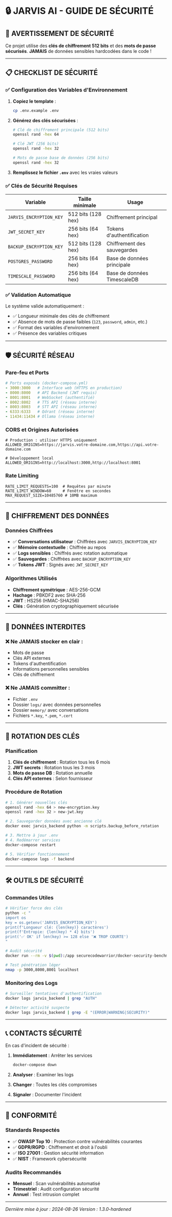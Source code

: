 # 🔒 JARVIS AI - GUIDE DE SÉCURITÉ

## 🚨 AVERTISSEMENT DE SÉCURITÉ

Ce projet utilise des **clés de chiffrement 512 bits** et des **mots de passe sécurisés**. 
**JAMAIS** de données sensibles hardcodées dans le code !

---

## 📋 CHECKLIST DE SÉCURITÉ

### ✅ Configuration des Variables d'Environnement

1. **Copiez le template** :
   ```bash
   cp .env.example .env
   ```

2. **Générez des clés sécurisées** :
   ```bash
   # Clé de chiffrement principale (512 bits)
   openssl rand -hex 64
   
   # Clé JWT (256 bits)  
   openssl rand -hex 32
   
   # Mots de passe base de données (256 bits)
   openssl rand -hex 32
   ```

3. **Remplissez le fichier `.env`** avec les vraies valeurs

### ✅ Clés de Sécurité Requises

| Variable | Taille minimale | Usage |
|----------|----------------|--------|
| `JARVIS_ENCRYPTION_KEY` | 512 bits (128 hex) | Chiffrement principal |
| `JWT_SECRET_KEY` | 256 bits (64 hex) | Tokens d'authentification |
| `BACKUP_ENCRYPTION_KEY` | 512 bits (128 hex) | Chiffrement des sauvegardes |
| `POSTGRES_PASSWORD` | 256 bits (64 hex) | Base de données principale |
| `TIMESCALE_PASSWORD` | 256 bits (64 hex) | Base de données TimescaleDB |

### ✅ Validation Automatique

Le système valide automatiquement :
- ✅ Longueur minimale des clés de chiffrement
- ✅ Absence de mots de passe faibles (`123`, `password`, `admin`, etc.)
- ✅ Format des variables d'environnement
- ✅ Présence des variables critiques

---

## 🛡️ SÉCURITÉ RÉSEAU

### Pare-feu et Ports

```yaml
# Ports exposés (docker-compose.yml)
- 3000:3000   # Interface web (HTTPS en production)
- 8000:8000   # API Backend (JWT requis)
- 8001:8001   # WebSocket (authentifié)
- 8002:8002   # TTS API (réseau interne)
- 8003:8003   # STT API (réseau interne) 
- 6333:6333   # Qdrant (réseau interne)
- 11434:11434 # Ollama (réseau interne)
```

### CORS et Origines Autorisées

```env
# Production : utiliser HTTPS uniquement
ALLOWED_ORIGINS=https://jarvis.votre-domaine.com,https://api.votre-domaine.com

# Développement local
ALLOWED_ORIGINS=http://localhost:3000,http://localhost:8001
```

### Rate Limiting

```env
RATE_LIMIT_REQUESTS=100  # Requêtes par minute
RATE_LIMIT_WINDOW=60     # Fenêtre en secondes
MAX_REQUEST_SIZE=10485760 # 10MB maximum
```

---

## 🔐 CHIFFREMENT DES DONNÉES

### Données Chiffrées

- ✅ **Conversations utilisateur** : Chiffrées avec `JARVIS_ENCRYPTION_KEY`
- ✅ **Mémoire contextuelle** : Chiffrée au repos
- ✅ **Logs sensibles** : Chiffrés avec rotation automatique
- ✅ **Sauvegardes** : Chiffrées avec `BACKUP_ENCRYPTION_KEY`
- ✅ **Tokens JWT** : Signés avec `JWT_SECRET_KEY`

### Algorithmes Utilisés

- **Chiffrement symétrique** : AES-256-GCM
- **Hachage** : PBKDF2 avec SHA-256
- **JWT** : HS256 (HMAC-SHA256)
- **Clés** : Génération cryptographiquement sécurisée

---

## 🚫 DONNÉES INTERDITES

### ❌ Ne JAMAIS stocker en clair :

- Mots de passe
- Clés API externes
- Tokens d'authentification
- Informations personnelles sensibles
- Clés de chiffrement

### ❌ Ne JAMAIS committer :

- Fichier `.env`
- Dossier `logs/` avec données personnelles
- Dossier `memory/` avec conversations
- Fichiers `*.key`, `*.pem`, `*.cert`

---

## 🔄 ROTATION DES CLÉS

### Planification

1. **Clés de chiffrement** : Rotation tous les 6 mois
2. **JWT secrets** : Rotation tous les 3 mois
3. **Mots de passe DB** : Rotation annuelle
4. **Clés API externes** : Selon fournisseur

### Procédure de Rotation

```bash
# 1. Générer nouvelles clés
openssl rand -hex 64 > new-encryption.key
openssl rand -hex 32 > new-jwt.key

# 2. Sauvegarder données avec ancienne clé
docker exec jarvis_backend python -m scripts.backup_before_rotation

# 3. Mettre à jour .env
# 4. Redémarrer services
docker-compose restart

# 5. Vérifier fonctionnement
docker-compose logs -f backend
```

---

## 🛠️ OUTILS DE SÉCURITÉ

### Commandes Utiles

```bash
# Vérifier force des clés
python -c "
import os
key = os.getenv('JARVIS_ENCRYPTION_KEY')
print(f'Longueur clé: {len(key)} caractères')
print(f'Entropie: {len(key) * 4} bits')
print('✅ OK' if len(key) >= 128 else '❌ TROP COURTE')
"

# Audit sécurité
docker run --rm -v $(pwd):/app securecodewarrior/docker-security-benchmark

# Test pénétration léger
nmap -p 3000,8000,8001 localhost
```

### Monitoring des Logs

```bash
# Surveiller tentatives d'authentification
docker logs jarvis_backend | grep "AUTH"

# Détecter activité suspecte
docker logs jarvis_backend | grep -E "(ERROR|WARNING|SECURITY)"
```

---

## 📞 CONTACTS SÉCURITÉ

En cas d'incident de sécurité :

1. **Immédiatement** : Arrêter les services
   ```bash
   docker-compose down
   ```

2. **Analyser** : Examiner les logs
3. **Changer** : Toutes les clés compromises  
4. **Signaler** : Documenter l'incident

---

## 🎯 CONFORMITÉ

### Standards Respectés

- ✅ **OWASP Top 10** : Protection contre vulnérabilités courantes
- ✅ **GDPR/RGPD** : Chiffrement et droit à l'oubli
- ✅ **ISO 27001** : Gestion sécurité information
- ✅ **NIST** : Framework cybersécurité

### Audits Recommandés

- **Mensuel** : Scan vulnérabilités automatisé
- **Trimestriel** : Audit configuration sécurité
- **Annuel** : Test intrusion complet

---

*Dernière mise à jour : 2024-08-26*
*Version : 1.3.0-hardened*